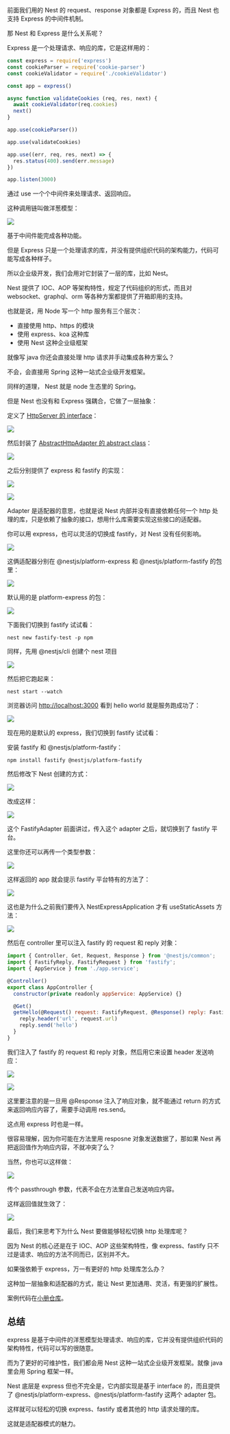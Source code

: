 前面我们用的 Nest 的 request、response 对象都是 Express 的，而且 Nest 也支持 Express 的中间件机制。

那 Nest 和 Express 是什么关系呢？

Express 是一个处理请求、响应的库，它是这样用的：

```javascript
const express = require('express')
const cookieParser = require('cookie-parser')
const cookieValidator = require('./cookieValidator')

const app = express()

async function validateCookies (req, res, next) {
  await cookieValidator(req.cookies)
  next()
}

app.use(cookieParser())

app.use(validateCookies)

app.use((err, req, res, next) => {
  res.status(400).send(err.message)
})

app.listen(3000)
```

通过 use 一个个中间件来处理请求、返回响应。

这种调用链叫做洋葱模型：

![](./images/5dd1dde7a5ac42f194ee6c3c13dfbf2f~tplv-k3u1fbpfcp-watermark.image.png)

基于中间件能完成各种功能。

但是 Express 只是一个处理请求的库，并没有提供组织代码的架构能力，代码可能写成各种样子。

所以企业级开发，我们会用对它封装了一层的库，比如 Nest。

Nest 提供了 IOC、AOP 等架构特性，规定了代码组织的形式，而且对 websocket、graphql、orm 等各种方案都提供了开箱即用的支持。

也就是说，用 Node 写一个 http 服务有三个层次：

*   直接使用 http、https 的模块
*   使用 express、koa 这种库
*   使用 Nest 这种企业级框架

就像写 java 你还会直接处理 http 请求并手动集成各种方案么？

不会，会直接用 Spring 这种一站式企业级开发框架。

同样的道理， Nest 就是 node 生态里的 Spring。

但是 Nest 也没有和 Express 强耦合，它做了一层抽象：

定义了 [HttpServer 的 interface](https://github.com/nestjs/nest/blob/d352e6f138bc70ff33cccf830053946d17272b82/packages/common/interfaces/http/http-server.interface.ts#L21C1-L85)：

![](./images/737f4e28b4e04a0681338bbbaa91ec72~tplv-k3u1fbpfcp-watermark.image.png)

然后封装了 [AbstractHttpAdapter 的 abstract class](https://github.com/nestjs/nest/blob/d352e6f138bc70ff33cccf830053946d17272b82/packages/core/adapters/http-adapter.ts#L12C1-L131)：

![](./images/2aedd2108f5948558b48e32515f09eff~tplv-k3u1fbpfcp-jj-mark:0:0:0:0:q75.image.png)

之后分别提供了 express 和 fastify 的实现：

![](./images/45563511aff34a8890efb03088db5d12~tplv-k3u1fbpfcp-watermark.image.png)

![](./images/ac036845aabe45e1ae942da5e3f28d83~tplv-k3u1fbpfcp-watermark.image.png)

Adapter 是适配器的意思，也就是说 Nest 内部并没有直接依赖任何一个 http 处理的库，只是依赖了抽象的接口，想用什么库需要实现这些接口的适配器。

你可以用 express，也可以灵活的切换成 fastify，对 Nest 没有任何影响。

![](./images/0785a342c5be4bb281be14a2392748b1~tplv-k3u1fbpfcp-watermark.image.png)

这俩适配器分别在 @nestjs/platform-express 和 @nestjs/platform-fastify 的包里：

![](./images/79700acb386b4273a64e0731f2ef9434~tplv-k3u1fbpfcp-watermark.image.png)

默认用的是 platform-express 的包：

![](./images/dec436a6d1b240cb8a44649d300dedcf~tplv-k3u1fbpfcp-watermark.image.png)

下面我们切换到 fastify 试试看：

    nest new fastify-test -p npm

同样，先用 @nestjs/cli 创建个 nest 项目

![](./images/9ad59bc066ef4152b2fa2951ac583be1~tplv-k3u1fbpfcp-watermark.image.png)

然后把它跑起来：

    nest start --watch

浏览器访问 <http://localhost:3000> 看到 hello world 就是服务跑成功了：

![](./images/310458702e914659a54a8cd5c94dee41~tplv-k3u1fbpfcp-watermark.image.png)

现在用的是默认的 express，我们切换到 fastify 试试看：

安装 fastify 和 @nestjs/platform-fastify：

    npm install fastify @nestjs/platform-fastify

然后修改下 Nest 创建的方式：

![](./images/4a243dd5577b42d9b105ccf0beb765bf~tplv-k3u1fbpfcp-watermark.image.png)

改成这样：

![](./images/58a860f3c9c24c5d85c3837518c309e9~tplv-k3u1fbpfcp-watermark.image.png)

这个 FastifyAdapter 前面讲过，传入这个 adapter 之后，就切换到了 fastify 平台。

这里你还可以再传一个类型参数：

![](./images/1c1767014d83455cb69862c28cc74238~tplv-k3u1fbpfcp-watermark.image.png)

这样返回的 app 就会提示 fastify 平台特有的方法了：

![](./images/9b91dd5b6f85435db7b79a84c59713ce~tplv-k3u1fbpfcp-watermark.image.png)

这也是为什么之前我们要传入 NestExpressApplication 才有 useStaticAssets 方法：

![](./images/13a07116cbc949369f1c32c95b33b41a~tplv-k3u1fbpfcp-watermark.image.png)

然后在 controller 里可以注入 fastify 的 request 和 reply 对象：

```javascript
import { Controller, Get, Request, Response } from '@nestjs/common';
import { FastifyReply, FastifyRequest } from 'fastify';
import { AppService } from './app.service';

@Controller()
export class AppController {
  constructor(private readonly appService: AppService) {}

  @Get()
  getHello(@Request() request: FastifyRequest, @Response() reply: FastifyReply) {
    reply.header('url', request.url)
    reply.send('hello')
  }
}
```

我们注入了 fastify 的 request 和 reply 对象，然后用它来设置 header 发送响应：

![](./images/aa142f5c756945e9821982873126f59b~tplv-k3u1fbpfcp-watermark.image.png)

![](./images/1dd35f0b9ea64bac906d18f72b48bd5c~tplv-k3u1fbpfcp-watermark.image.png)

这里要注意的是一旦用 @Response 注入了响应对象，就不能通过 return 的方式来返回响应内容了，需要手动调用 res.send。

这点用 express 时也是一样。

很容易理解，因为你可能在方法里用 resposne 对象发送数据了，那如果 Nest 再把返回值作为响应内容，不就冲突了么？

当然，你也可以这样做：

![](./images/5873e1f9eb3d44b5a6e930a75e9525b4~tplv-k3u1fbpfcp-watermark.image.png)

传个 passthrough 参数，代表不会在方法里自己发送响应内容。

这样返回值就生效了：

![](./images/80828b7f572a43958e6e33e0d265da46~tplv-k3u1fbpfcp-watermark.image.png)

最后，我们来思考下为什么 Nest 要做能够轻松切换 http 处理库呢？

因为 Nest 的核心还是在于 IOC、AOP 这些架构特性，像 express、fastify 只不过是请求、响应的方法不同而已，区别并不大。

如果强依赖于 express，万一有更好的 http 处理库怎么办？

这种加一层抽象和适配器的方式，能让 Nest 更加通用、灵活，有更强的扩展性。

案例代码在[小册仓库](https://github.com/QuarkGluonPlasma/nestjs-course-code/tree/main/fastify-test)。

## 总结

express 是基于中间件的洋葱模型处理请求、响应的库，它并没有提供组织代码的架构特性，代码可以写的很随意。

而为了更好的可维护性，我们都会用 Nest 这种一站式企业级开发框架。就像 java 里会用 Spring 框架一样。

Nest 底层是 express 但也不完全是，它内部实现是基于 interface 的，而且提供了 @nestjs/platform-express、@nestjs/platform-fastify 这两个 adapter 包。

这样就可以轻松的切换 express、fastify 或者其他的 http 请求处理的库。

这就是适配器模式的魅力。
